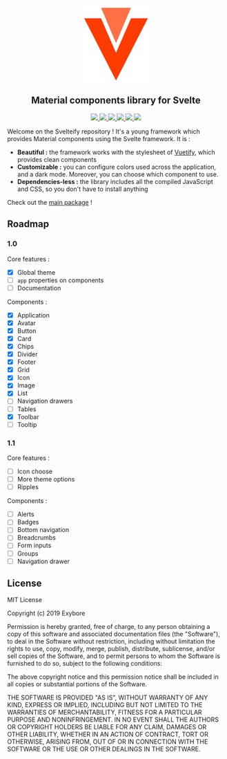 <div align=center>
  <img src="https://github.com/exybore/svelteify/blob/develop/packages/docs/public/img/logo.png?raw=true" alt="logo" width="150" />
  <h2>Material components library for Svelte</h2>
  <a href="#license">
    <img src="https://img.shields.io/npm/l/svelteify" />
  </a>
  <a href="https://discord.becauseofprog.fr">
    <img src="https://img.shields.io/discord/272454426038370304?color=blue&logo=discord" />
  </a>
  <a href="https://npmjs.org/package/svelteify">
    <img src="https://img.shields.io/npm/dm/svelteify?color=orange&logo=npm" />
    <img src="https://img.shields.io/npm/v/svelteify?color=yellow" />
  </a>
  <a href="https://github.com/exybore/svelteify/issues">
    <img src="https://img.shields.io/github/issues/exybore/svelteify?color=brightgreen" />
  </a>
  <a href="https://github.com/exybore/svelteify/stargazers">
    <img src="https://img.shields.io/github/stars/exybore/svelteify?style=social"/>
  </a>
</div>

Welcome on the Svelteify repository ! It's a young framework which provides Material components using the Svelte framework. It is :

- **Beautiful :** the framework works with the stylesheet of <a href="https://github.com/vuetifyjs/vuetify">Vuetify</a>, which provides clean components
- **Customizable :** you can configure colors used across the application, and a dark mode. Moreover, you can choose which component to use.
- **Dependencies-less :** the library includes all the compiled JavaScript and CSS, so you don't have to install anything

Check out the [main package](packages/svelteify) !

## Roadmap

### 1.0

Core features :

- [x] Global theme
- [ ] `app` properties on components
- [ ] Documentation

Components :

- [x] Application
- [x] Avatar
- [x] Button
- [x] Card
- [x] Chips
- [x] Divider
- [x] Footer
- [x] Grid
- [x] Icon
- [x] Image
- [x] List
- [ ] Navigation drawers
- [ ] Tables
- [x] Toolbar
- [ ] Tooltip

### 1.1

Core features :

- [ ] Icon choose
- [ ] More theme options
- [ ] Ripples

Components :

- [ ] Alerts
- [ ] Badges
- [ ] Bottom navigation
- [ ] Breadcrumbs
- [ ] Form inputs
- [ ] Groups
- [ ] Navigation drawer

## License

MIT License

Copyright (c) 2019 Exybore

Permission is hereby granted, free of charge, to any person obtaining a copy
of this software and associated documentation files (the "Software"), to deal
in the Software without restriction, including without limitation the rights
to use, copy, modify, merge, publish, distribute, sublicense, and/or sell
copies of the Software, and to permit persons to whom the Software is
furnished to do so, subject to the following conditions:

The above copyright notice and this permission notice shall be included in all
copies or substantial portions of the Software.

THE SOFTWARE IS PROVIDED "AS IS", WITHOUT WARRANTY OF ANY KIND, EXPRESS OR
IMPLIED, INCLUDING BUT NOT LIMITED TO THE WARRANTIES OF MERCHANTABILITY,
FITNESS FOR A PARTICULAR PURPOSE AND NONINFRINGEMENT. IN NO EVENT SHALL THE
AUTHORS OR COPYRIGHT HOLDERS BE LIABLE FOR ANY CLAIM, DAMAGES OR OTHER
LIABILITY, WHETHER IN AN ACTION OF CONTRACT, TORT OR OTHERWISE, ARISING FROM,
OUT OF OR IN CONNECTION WITH THE SOFTWARE OR THE USE OR OTHER DEALINGS IN THE
SOFTWARE.
